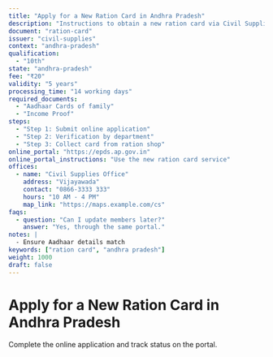 ```yaml
---
title: "Apply for a New Ration Card in Andhra Pradesh"
description: "Instructions to obtain a new ration card via Civil Supplies"
document: "ration-card"
issuer: "civil-supplies"
context: "andhra-pradesh"
qualification:
  - "10th"
state: "andhra-pradesh"
fee: "₹20"
validity: "5 years"
processing_time: "14 working days"
required_documents:
  - "Aadhaar Cards of family"
  - "Income Proof"
steps:
  - "Step 1: Submit online application"
  - "Step 2: Verification by department"
  - "Step 3: Collect card from ration shop"
online_portal: "https://epds.ap.gov.in"
online_portal_instructions: "Use the new ration card service"
offices:
  - name: "Civil Supplies Office"
    address: "Vijayawada"
    contact: "0866-3333 333"
    hours: "10 AM - 4 PM"
    map_link: "https://maps.example.com/cs"
faqs:
  - question: "Can I update members later?"
    answer: "Yes, through the same portal."
notes: |
  - Ensure Aadhaar details match
keywords: ["ration card", "andhra pradesh"]
weight: 1000
draft: false
---
```


# Apply for a New Ration Card in Andhra Pradesh

Complete the online application and track status on the portal.
